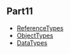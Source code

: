 <!-- index -->
## Part11
* [ReferenceTypes](ReferenceTypes/readme.md)
* [ObjectTypes](ObjectTypes/readme.md)
* [DataTypes](DataTypes/readme.md)
